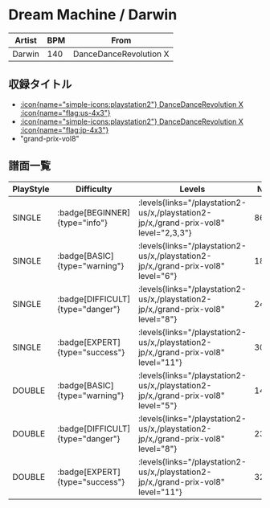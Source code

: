 # Dream Machine / Darwin

|Artist|BPM|From|
|------|---|----|
|Darwin|140|DanceDanceRevolution X|

## 収録タイトル

- [:icon{name="simple-icons:playstation2"} DanceDanceRevolution X :icon{name="flag:us-4x3"}](/playstation2-us/x)
- [:icon{name="simple-icons:playstation2"} DanceDanceRevolution X :icon{name="flag:jp-4x3"}](/playstation2-jp/x)
- "grand-prix-vol8"

## 譜面一覧

|PlayStyle|Difficulty|Levels|Notes|Movie|
|---------|----------|------|-----|-----|
|SINGLE| :badge[BEGINNER]{type="info"}| :levels{links="/playstation2-us/x,/playstation2-jp/x,/grand-prix-vol8" level="2,3,3"}|86/0||
|SINGLE| :badge[BASIC]{type="warning"}| :levels{links="/playstation2-us/x,/playstation2-jp/x,/grand-prix-vol8" level="6"}|182/12||
|SINGLE| :badge[DIFFICULT]{type="danger"}| :levels{links="/playstation2-us/x,/playstation2-jp/x,/grand-prix-vol8" level="8"}|240/12||
|SINGLE| :badge[EXPERT]{type="success"}| :levels{links="/playstation2-us/x,/playstation2-jp/x,/grand-prix-vol8" level="11"}|305/10||
|DOUBLE| :badge[BASIC]{type="warning"}| :levels{links="/playstation2-us/x,/playstation2-jp/x,/grand-prix-vol8" level="5"}|142/6||
|DOUBLE| :badge[DIFFICULT]{type="danger"}| :levels{links="/playstation2-us/x,/playstation2-jp/x,/grand-prix-vol8" level="8"}|232/7||
|DOUBLE| :badge[EXPERT]{type="success"}| :levels{links="/playstation2-us/x,/playstation2-jp/x,/grand-prix-vol8" level="11"}|321/5||
